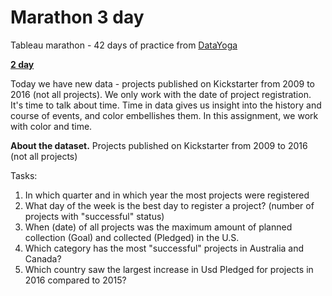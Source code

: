 # Marathon 3 day

Tableau marathon - 42 days of practice from [DataYoga](https://tableau.pro/bookofmarathon42)

[**2 day**](https://tableau.pro/m03)

Today we have new data - projects published on Kickstarter from 2009 to 2016 (not all projects). We only work with the date of project registration.
It's time to talk about time. Time in data gives us insight into the history and course of events, and color embellishes them. In this assignment, we work with color and time.

**About the dataset.**
Projects published on Kickstarter from 2009 to 2016 (not all projects)

Tasks:
1. In which quarter and in which year the most projects were registered
2. What day of the week is the best day to register a project? (number of projects with "successful" status)
3. When (date) of all projects was the maximum amount of planned collection (Goal) and collected (Pledged) in the U.S.
4. Which category has the most "successful" projects in Australia and Canada?
5. Which country saw the largest increase in Usd Pledged for projects in 2016 compared to 2015?